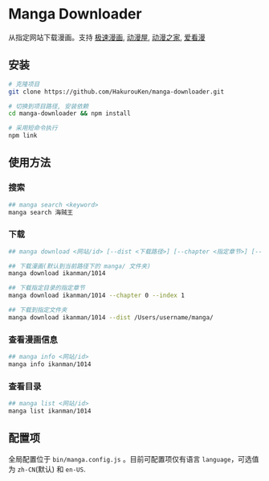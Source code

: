 # Manga Downloader

从指定网站下载漫画。支持 [极速漫画](http://www.1kkk.com/), [动漫屋](http:www.dm5.com/), [动漫之家](http://manhua.dmzj.com/), [爱看漫](http://www.ikanman.com/)

## 安装

```bash
# 克隆项目
git clone https://github.com/HakurouKen/manga-downloader.git

# 切换到项目路径, 安装依赖
cd manga-downloader && npm install

# 采用短命令执行
npm link
```

## 使用方法

### 搜索

```bash
## manga search <keyword>
manga search 海贼王
```

### 下载

```bash
## manga download <网站/id> [--dist <下载路径>] [--chapter <指定章节>] [--index <目录>]

## 下载漫画(默认到当前路径下的 manga/ 文件夹)
manga download ikanman/1014

## 下载指定目录的指定章节
manga download ikanman/1014 --chapter 0 --index 1

## 下载到指定文件夹
manga download ikanman/1014 --dist /Users/username/manga/
```

### 查看漫画信息

```bash
## manga info <网站/id>
manga info ikanman/1014
```

### 查看目录

```bash
## manga list <网站/id>
manga list ikanman/1014
```

## 配置项

全局配置位于 `bin/manga.config.js` 。目前可配置项仅有语言 `language`，可选值为 `zh-CN`(默认) 和 `en-US`.
